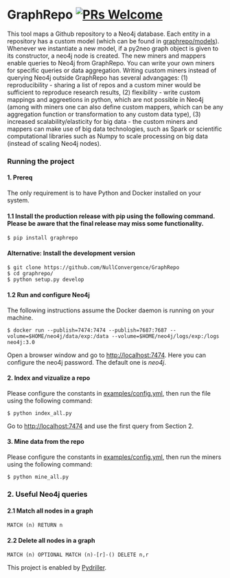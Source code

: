 # GraphRepo [![PRs Welcome](https://img.shields.io/badge/PRs-welcome-brightgreen.svg?style=flat-square)](https://github.com/SE-ML/awesome-seml/blob/master/contributing.md)

This tool maps a Github repository to a Neo4j database. Each entity in a repository has a custom model (which can be found in [graphrepo/models](https://github.com/NullConvergence/GraphRepo/tree/develop/graphrepo/models)).
Whenever we instantiate a new model, if a py2neo graph object is given to its constructor, a neo4j node is created.
The new miners and mappers enable queries to Neo4j from GraphRepo. You can write your own miners for specific queries or data aggregation. Writing custom miners instead of querying Neo4j outside GraphRepo has several advangages: (1) reproducibility - sharing a list of repos and a custom miner would be sufficient to reproduce research results, (2) flexibility - write custom mappings and aggreetions in python, which are not possible in Neo4j (among with miners one can also define custom mappers, which can be any aggregation function or transformation to any custom data type), (3) increased scalability/elasticity for big data - the custom miners and mappers can make use of big data technologies, such as Spark or scientific computational libraries such as Numpy to scale processing on big data (instead of scaling Neo4j nodes).  

###  Running the project

#### 1. Prereq
The only requirement is to have Python and Docker installed on your system.

#### 1.1 Install the production release with pip using the following command. Please be aware that the final release may miss some functionality.

```
$ pip install graphrepo
```

#### Alternative: Install the development version
```
$ git clone https://github.com/NullConvergence/GraphRepo
$ cd graphrepo/
$ python setup.py develop
```


#### 1.2 Run and configure Neo4j

The following instructions assume the Docker daemon is running on your machine.

```
$ docker run --publish=7474:7474 --publish=7687:7687 --volume=$HOME/neo4j/data/exp:/data --volume=$HOME/neo4j/logs/exp:/logs neo4j:3.0
```

Open a browser window and go to [http://localhost:7474](http://localhost:7474). Here you can configure the neo4j password.
The default one is *neo4j*.



#### 2. Index and vizualize a repo

Please configure the constants in [examples/config.yml](https://github.com/NullConvergence/GraphRepo/blob/develop/examples/config.yml), then run the file using the
following command:

```
$ python index_all.py
```

Go to [http://localhost:7474](http://localhost:7474) and use the first query from Section 2.


#### 3. Mine data from the repo
Please configure the constants in [examples/config.yml](https://github.com/NullConvergence/GraphRepo/blob/develop/examples/config.yml), then run the miners using the
following command:

```
$ python mine_all.py
```




### 2. Useful Neo4j queries

#### 2.1 Match all nodes in a graph
```
MATCH (n) RETURN n
```


#### 2.2 Delete all nodes in a graph

```
MATCH (n) OPTIONAL MATCH (n)-[r]-() DELETE n,r
```



This project is enabled by [Pydriller](https://github.com/ishepard/pydriller).
